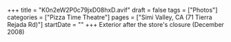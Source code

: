 +++
title = "K0n2eW2P0c79jxD08hxD.avif"
draft = false
tags = ["Photos"]
categories = ["Pizza Time Theatre"]
pages = ["Simi Valley, CA (71 Tierra Rejada Rd)"]
startDate = ""
+++
Exterior after the store's closure (December 2008)
